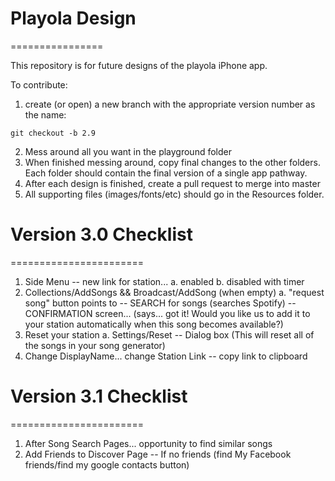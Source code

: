 # Playola Design
================

This repository is for future designs of the playola iPhone app.

To contribute:
1. create (or open) a new branch with the appropriate version number as the name:
```
git checkout -b 2.9
```
2. Mess around all you want in the playground folder
3. When finished messing around, copy final changes to the other folders.  Each folder should contain the final version of a single app pathway.
4. After each design is finished, create a pull request to merge into master
5. All supporting files (images/fonts/etc) should go in the Resources folder.


# Version 3.0 Checklist
=======================
1. Side Menu -- new link for station...
  a. enabled
  b. disabled with timer
2. Collections/AddSongs && Broadcast/AddSong (when empty)
  a. "request song" button points to
    -- SEARCH for songs (searches Spotify)
    -- CONFIRMATION screen... (says... got it!  Would you like us to add it to your station automatically when this song becomes available?)
3. Reset your station
  a. Settings/Reset
    -- Dialog box (This will reset all of the songs in your song generator)
4. Change DisplayName... change Station Link
    -- copy link to clipboard


# Version 3.1 Checklist
=======================
1. After Song Search Pages... opportunity to find similar songs
2. Add Friends to Discover Page
       -- If no friends (find My Facebook friends/find my google contacts button)